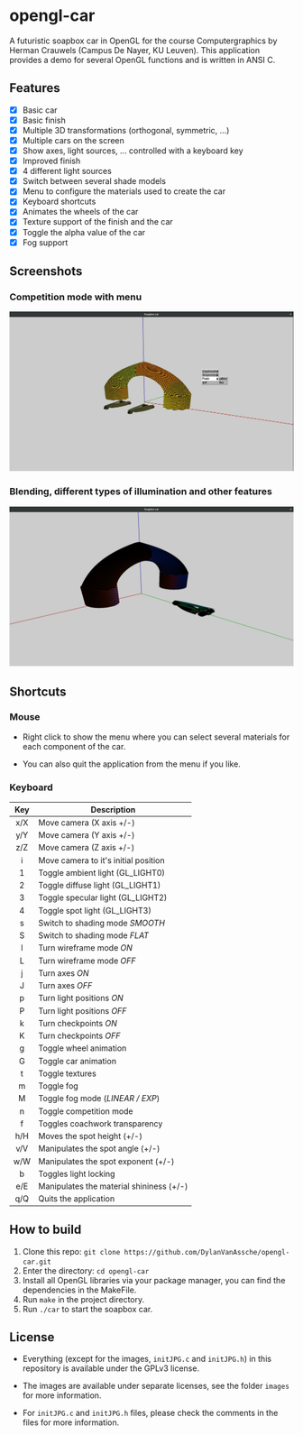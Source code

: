 # opengl-car
A futuristic soapbox car in OpenGL for the course Computergraphics by Herman Crauwels (Campus De Nayer, KU Leuven). This application provides a demo for several OpenGL functions and is written in ANSI C.

## Features
- [x] Basic car
- [x] Basic finish
- [x] Multiple 3D transformations (orthogonal, symmetric, ...)
- [x] Multiple cars on the screen
- [x] Show axes, light sources, ... controlled with a keyboard key
- [x] Improved finish
- [x] 4 different light sources
- [x] Switch between several shade models
- [x] Menu to configure the materials used to create the car
- [x] Keyboard shortcuts
- [x] Animates the wheels of the car
- [x] Texture support of the finish and the car
- [x] Toggle the alpha value of the car
- [x] Fog support

## Screenshots

### Competition mode with menu
![Screenshot 1](./images/screenshot1.png)

### Blending, different types of illumination and other features
![Screenshot 2](./images/screenshot2.png)

## Shortcuts

### Mouse
- Right click to show the menu where you can select several materials for each component of the car.

- You can also quit the application from the menu if you like.

### Keyboard

| Key | Description                              |
|:---:| ---------------------------------------- |
| x/X | Move camera (X axis +/-)                 |
| y/Y | Move camera (Y axis +/-)                 |
| z/Z | Move camera (Z axis +/-)                 |
| i   | Move camera to it's initial position     |
| 1   | Toggle ambient light (GL_LIGHT0)         |
| 2   | Toggle diffuse light (GL_LIGHT1)         |
| 3   | Toggle specular light (GL_LIGHT2)        |
| 4   | Toggle spot light (GL_LIGHT3)            |
| s   | Switch to shading mode _SMOOTH_          |
| S   | Switch to shading mode _FLAT_            |
| l   | Turn wireframe mode _ON_                 |
| L   | Turn wireframe mode _OFF_                |
| j   | Turn axes _ON_                           |
| J   | Turn axes _OFF_                          |
| p   | Turn light positions _ON_                |
| P   | Turn light positions _OFF_               |
| k   | Turn checkpoints _ON_                    |
| K   | Turn checkpoints _OFF_                   |
| g   | Toggle wheel animation                   |
| G   | Toggle car animation                     |
| t   | Toggle textures                          |
| m   | Toggle fog                               |
| M   | Toggle fog mode (_LINEAR / EXP_)         |
| n   | Toggle competition mode                  |
| f   | Toggles coachwork transparency           |
| h/H | Moves the spot height (+/-)              |
| v/V | Manipulates the spot angle (+/-)         |
| w/W | Manipulates the spot exponent (+/-)      |
| b   | Toggles light locking                    |
| e/E | Manipulates the material shininess (+/-) |
| q/Q | Quits the application                    |

## How to build

1. Clone this repo: `git clone https://github.com/DylanVanAssche/opengl-car.git`
2. Enter the directory: `cd opengl-car`
3. Install all OpenGL libraries via your package manager, you can find the dependencies in the MakeFile.
4. Run `make` in the project directory.
5. Run `./car` to start the soapbox car.

## License
- Everything (except for the images, `initJPG.c` and `initJPG.h`) in this repository is available under the GPLv3 license.

- The images are available under separate licenses, see the folder `images` for more information.
- For `initJPG.c` and `initJPG.h` files, please check the comments in the files for more information.
